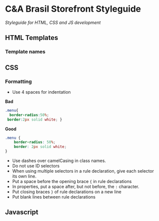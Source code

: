 # C&A Brasil Storefront Styleguide
*Styleguide for HTML, CSS and JS development*

## HTML Templates

### Template names

## CSS

### Formatting

* Use 4 spaces for indentation

**Bad**

```css
.menu{
  border-radius:50%;
 border:2px solid white; }
```

**Good**

```css
.menu {
    border-radius: 50%;
    border: 2px solid white;
}
```

* Use dashes over camelCasing in class names.
* Do not use ID selectors
* When using multiple selectors in a rule declaration, give each selector its own line.
* Put a space before the opening brace `{` in rule declarations
* In properties, put a space after, but not before, the `:` character.
* Put closing braces `}` of rule declarations on a new line
* Put blank lines between rule declarations

## Javascript

